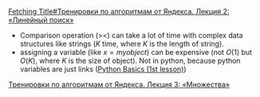 [Fetching Title#Тренировки по алгоритмам от Яндекса. Лекция 2: «Линейный поиск»](https://www.youtube.com/watch?v=SKwB41FrGgU&list=PL6Wui14DvQPySdPv5NUqV3i8sDbHkCKC5&index=2)
- Comparison operation (><) can take a lot of time with complex data structures like strings ($K$ time, where $K$ is the length of string).
- assigning a variable (like $x = myobject$) can be expensive (not $O(1)$ but $O(K)$, where $K$ is the size of object). Not in python, because python variables are just links ([Python Basics (1st lesson)](Programming/Python%20Basics/Python%20Basics%20(1st%20lesson).md))

[Тренировки по алгоритмам от Яндекса. Лекция 3: «Множества»](https://www.youtube.com/watch?v=PUpmV2ieIHA&list=PL6Wui14DvQPySdPv5NUqV3i8sDbHkCKC5&index=3)